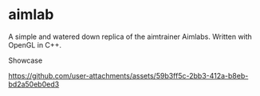 # aimlab

A simple and watered down replica of the aimtrainer Aimlabs. Written with OpenGL in C++.

Showcase





https://github.com/user-attachments/assets/59b3ff5c-2bb3-412a-b8eb-bd2a50eb0ed3

